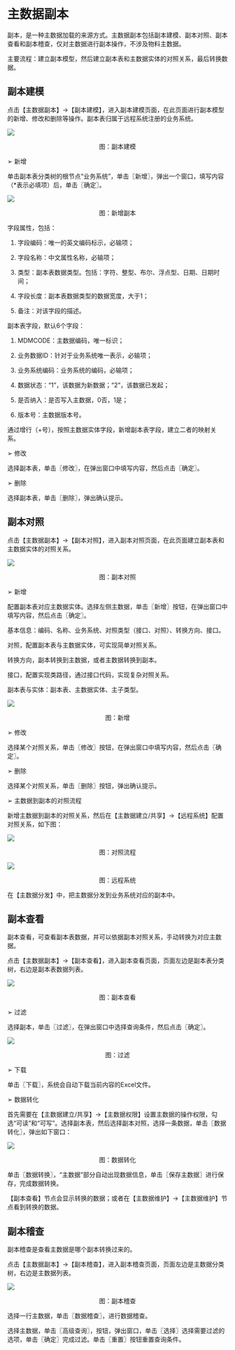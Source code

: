 # 主数据副本

副本，是一种主数据加载的来源方式。主数据副本包括副本建模、副本对照、副本查看和副本稽查，仅对主数据进行副本操作，不涉及物料主数据。

主要流程：建立副本模型，然后建立副本表和主数据实体的对照关系，最后转换数据。

## 副本建模

点击【主数据副本】→【副本建模】，进入副本建模页面，在此页面进行副本模型的新增、修改和删除等操作。副本表归属于远程系统注册的业务系统。

![](/articles/mdm/5-/images/image63.png)

<p align="center">图：副本建模</p>
 
➢ 新增

单击副本表分类树的根节点“业务系统”，单击〖新增〗，弹出一个窗口，填写内容（*表示必填项）后，单击〖确定〗。

![](/articles/mdm/5-/images/image64.png)

<p align="center">图：新增副本</p>

 

字段属性，包括：

1)	字段编码：唯一的英文编码标示，必输项；

2)	字段名称：中文属性名称，必输项；

3)	类型：副本表数据类型。包括：字符、整型、布尔、浮点型、日期、日期时间；

4)	字段长度：副本表数据类型的数据宽度，大于1；

5)	备注：对该字段的描述。

副本表字段，默认6个字段：

1)	MDMCODE：主数据编码，唯一标识；

2)	业务数据ID：针对于业务系统唯一表示，必输项；

3)	业务系统编码：业务系统的编码，必输项；

4)	数据状态：“1”，该数据为新数据；“2”，该数据已发起；

5)	是否纳入：是否写入主数据，0否，1是；

6)	版本号：主数据版本号。

通过增行（+号），按照主数据实体字段，新增副本表字段，建立二者的映射关系。

➢ 修改

选择副本表，单击〖修改〗，在弹出窗口中填写内容，然后点击〖确定〗。

➢ 删除

选择副本表，单击〖删除〗，弹出确认提示。

## 副本对照

点击【主数据副本】→【副本对照】，进入副本对照页面，在此页面建立副本表和主数据实体的对照关系。

![](/articles/mdm/5-/images/image65.png)

<p align="center">图：副本对照</p>



➢ 新增

配置副本表对应主数据实体。选择左侧主数据，单击〖新增〗按钮，在弹出窗口中填写内容，然后点击〖确定〗。

基本信息：编码、名称、业务系统、对照类型（接口、对照）、转换方向、接口。

对照，配置副本表与主数据实体，可实现简单对照关系。

转换方向，副本转换到主数据，或者主数据转换到副本。

接口，配置实现类路径，通过接口代码，实现复杂对照关系。

副本表与实体：副本表、主数据实体、主子类型。

![](/articles/mdm/5-/images/image66.png)

<p align="center">图：新增</p>



➢ 修改

选择某个对照关系，单击〖修改〗按钮，在弹出窗口中填写内容，然后点击〖确定〗。


➢ 删除

选择某个对照关系，单击〖删除〗按钮，弹出确认提示。


➢ 主数据到副本的对照流程

新增主数据到副本的对照关系，然后在【主数据建立/共享】→【远程系统】配置对照关系，如下图：

![](/articles/mdm/5-/images/image67.png)

<p align="center">图：对照流程</p>

![](/articles/mdm/5-/images/image68.png)

<p align="center">图：远程系统</p>


在【主数据分发】中，把主数据分发到业务系统对应的副本中。

## 副本查看

副本查看，可查看副本表数据，并可以依据副本对照关系，手动转换为对应主数据。

点击【主数据副本】→【副本查看】，进入副本查看页面，页面左边是副本表分类树，右边是副本表数据列表。

![](/articles/mdm/5-/images/image69.png)

<p align="center">图：副本查看</p>
 


➢ 过滤

选择副本，单击〖过滤〗，在弹出窗口中选择查询条件，然后点击〖确定〗。

![](/articles/mdm/5-/images/image70.png)

<p align="center">图：过滤</p>


➢ 下载

单击〖下载〗，系统会自动下载当前内容的Excel文件。

➢ 数据转化

首先需要在【主数据建立/共享】→【主数据权限】设置主数据的操作权限，勾选“可读”和“可写”。选择副本表，然后选择副本对照，选择一条数据，单击〖数据转化〗，弹出如下窗口：

![](/articles/mdm/5-/images/image71.png)

<p align="center">图：数据转化</p>



单击〖数据转换〗，“主数据”部分自动出现数据信息，单击〖保存主数据〗进行保存，完成数据转换。

【副本查看】节点会显示转换的数据；或者在【主数据维护】→【主数据维护】节点看到转换的数据。

## 副本稽查

副本稽查是查看主数据是哪个副本转换过来的。

点击【主数据副本】→【副本稽查】，进入副本稽查页面，页面左边是主数据分类树，右边是主数据列表。

![](/articles/mdm/5-/images/image72.png)

<p align="center">图：副本稽查</p>
 

选择一行主数据，单击〖数据稽查〗，进行数据稽查。

选择主数据，单击〖高级查询〗，按钮，弹出窗口，单击〖选择〗选择需要过滤的选项，单击〖确定〗完成过滤。单击〖重置〗按钮重置查询条件。
